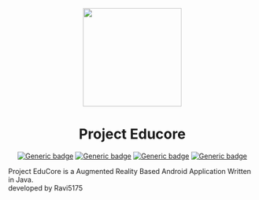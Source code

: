 <div align="center" margin="0px">
<img align="center" width="200px" height="200px" src="https://user-images.githubusercontent.com/48784560/119270746-c29add00-bc1b-11eb-8611-0ce65b1dc01f.png">
<h1> Project Educore</h1>
  
  [![Generic badge](https://img.shields.io/badge/ANDROID-grey?style=for-the-badge&logo=android)](https://shields.io/)
  [![Generic badge](https://img.shields.io/badge/JAVA-orange?style=for-the-badge&logo=java)](https://shields.io/)
  [![Generic badge](https://img.shields.io/badge/AR%20CORE-purple?style=for-the-badge&logo=ar)](https://shields.io/)
  [![Generic badge](https://img.shields.io/badge/GRADLE-4.1.0-blue?style=for-the-badge&logo=gradle)](https://shields.io/)

</div>



 
Project EduCore is a Augmented Reality Based Android Application Written in Java.\
developed by Ravi5175
